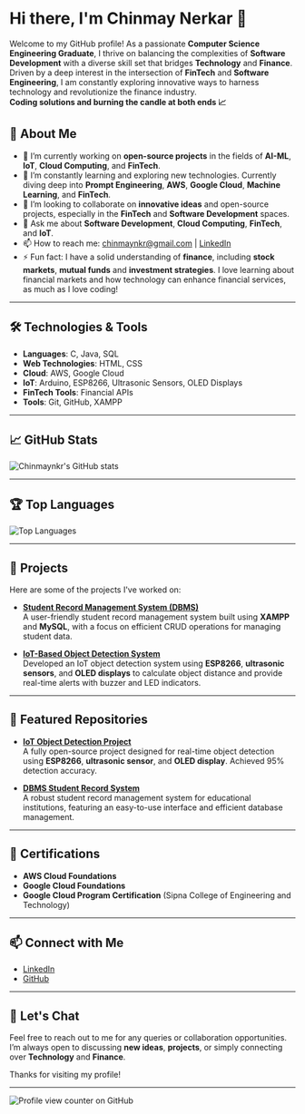 # Hi there, I'm Chinmay Nerkar 👋

Welcome to my GitHub profile! As a passionate **Computer Science Engineering Graduate**, I thrive on balancing the complexities of **Software Development** with a diverse skill set that bridges **Technology** and **Finance**. Driven by a deep interest in the intersection of **FinTech** and **Software Engineering**, I am constantly exploring innovative ways to harness technology and revolutionize the finance industry.<br>    **Coding solutions and burning the candle at both ends 📈**

## 🚀 About Me

- 🔭 I’m currently working on **open-source projects** in the fields of **AI-ML**, **IoT**, **Cloud Computing**, and **FinTech**.
- 🌱 I’m constantly learning and exploring new technologies. Currently diving deep into **Prompt Engineering**, **AWS**, **Google Cloud**, **Machine Learning**, and **FinTech**.
- 👯 I’m looking to collaborate on **innovative ideas** and open-source projects, especially in the **FinTech** and **Software Development** spaces.
- 💬 Ask me about **Software Development**, **Cloud Computing**, **FinTech**, and **IoT**.
- 📫 How to reach me: [chinmaynkr@gmail.com](mailto:chinmaynkr@gmail.com) | [LinkedIn](https://www.linkedin.com/in/chinmay-nerkar)
- ⚡ Fun fact: I have a solid understanding of **finance**, including **stock markets**, **mutual funds** and **investment strategies**. I love learning about financial markets and how technology can enhance financial services, as much as I love coding!

---

## 🛠️ Technologies & Tools

- **Languages**: C, Java, SQL
- **Web Technologies**: HTML, CSS
- **Cloud**: AWS, Google Cloud
- **IoT**: Arduino, ESP8266, Ultrasonic Sensors, OLED Displays
- **FinTech Tools**: Financial APIs
- **Tools**: Git, GitHub, XAMPP

---

## 📈 GitHub Stats

![Chinmaynkr's GitHub stats](https://github-readme-stats.vercel.app/api?username=Chinmaynkr&show_icons=true&theme=radical)

---

## 🏆 Top Languages

![Top Languages](https://github-readme-stats.vercel.app/api/top-langs/?username=Chinmaynkr&layout=compact&theme=radical)

---

## 📄 Projects

Here are some of the projects I've worked on:

- **[Student Record Management System (DBMS)](https://github.com/Chinmaynkr/Student-Record-Management)**  
  A user-friendly student record management system built using **XAMPP** and **MySQL**, with a focus on efficient CRUD operations for managing student data.

- **[IoT-Based Object Detection System](https://github.com/Chinmaynkr/IoT-Object-Detection)**  
  Developed an IoT object detection system using **ESP8266**, **ultrasonic sensors**, and **OLED displays** to calculate object distance and provide real-time alerts with buzzer and LED indicators.

---

## 🌟 Featured Repositories

- **[IoT Object Detection Project](https://github.com/Chinmaynkr/IoT-Object-Detection)**  
  A fully open-source project designed for real-time object detection using **ESP8266**, **ultrasonic sensor**, and **OLED display**. Achieved 95% detection accuracy.

- **[DBMS Student Record System](https://github.com/Chinmaynkr/Student-Record-Management)**  
  A robust student record management system for educational institutions, featuring an easy-to-use interface and efficient database management.

---

## 💼 Certifications

- **AWS Cloud Foundations**
- **Google Cloud Foundations**
- **Google Cloud Program Certification** (Sipna College of Engineering and Technology)

---

## 📫 Connect with Me

- [LinkedIn](https://www.linkedin.com/in/chinmay-nerkar)
- [GitHub](https://github.com/Chinmaynkr)

---

## 💬 Let's Chat

Feel free to reach out to me for any queries or collaboration opportunities. I’m always open to discussing **new ideas**, **projects**, or simply connecting over **Technology** and **Finance**.

Thanks for visiting my profile!

---
![Profile view counter on GitHub](https://komarev.com/ghpvc/?username=Chinmaynkr)
